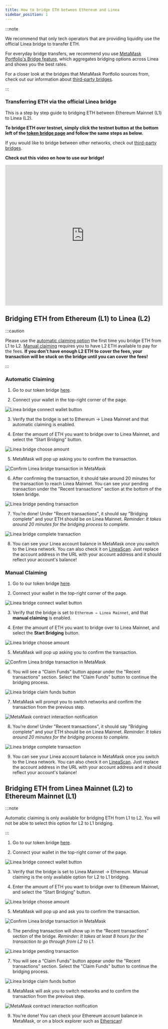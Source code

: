 ```yaml
---
title: How to bridge ETH between Ethereum and Linea
sidebar_position: 1
---
```


:::note


We recommend that only tech operators that are providing liquidity use the official Linea bridge to transfer ETH.

For everyday bridge transfers, we recommend you use [MetaMask Portfolio's Bridge feature](https://portfolio.metamask.io/bridge), which aggregates bridging options across Linea and shows you the best rates.

For a closer look at the bridges that MetaMask Portfolio sources from, check out our information about [third-party bridges](/use-mainnet/bridges-of-linea#third-party-permissionless-bridges).

:::

### Transferring ETH via the official Linea bridge

This is a step by step guide to bridging ETH between Ethereum Mainnet (L1) to Linea (L2).

**To bridge ETH over testnet, simply click the testnet button at the bottom left of the [token bridge page](https://bridge.linea.build/) and follow the same steps as below.**

If you would like to bridge between other networks, check out [third-party bridges](/use-mainnet/bridges-of-linea#third-party-permissionless-bridges).

**Check out this video on how to use our bridge!**

<iframe
  width="100%"
  height="450"
  src="https://www.youtube.com/embed/V4DflPkxqE8"
  frameborder="0"
></iframe>

## Bridging ETH from Ethereum (L1) to Linea (L2)

:::caution

Please use the [automatic claiming option](/use-mainnet/bridges-of-linea#manual-vs-automatic-claiming) the first time you bridge ETH from L1 to L2. [Manual claiming](/use-mainnet/bridges-of-linea#manual-vs-automatic-claiming) requires you to have L2 ETH available to pay for the fees. **If you don't have enough L2 ETH to cover the fees, your transaction will be stuck on the bridge until you can cover the fees!**

:::

### Automatic Claiming

1. Go to our token bridge [here](https://bridge.linea.build/).

2. Connect your wallet in the top-right corner of the page.

<div class="center-container">
  <div class="img-medium">
    <img
      src="/img/article_images/Use_Linea/Bridge_your_tokens/How_to_bridge_ETH_between_Ethereum_and_Linea/Linea_Bridge_connect_wallet_button.png"
      alt="Linea bridge connect wallet button"
    />
  </div>
</div>

3. Verify that the bridge is set to Ethereum → Linea Mainnet and that automatic claiming is enabled.

4. Enter the amount of ETH you want to bridge over to Linea Mainnet, and select the “Start Bridging” button.

<div class="center-container">
  <div class="img-medium">
    <img
      src="/img/article_images/Use_Linea/Bridge_your_tokens/How_to_bridge_ETH_between_Ethereum_and_Linea/Linea_Bridge_automatic_claiming_choose_amount.png"
      alt="Linea bridge choose amount"
    />
  </div>
</div>

5. MetaMask will pop up asking you to confirm the transaction.

<div class="center-container">
  <div class="img-small">
    <img
      src="/img/article_images/Use_Linea/Bridge_your_tokens/How_to_bridge_ETH_between_Ethereum_and_Linea/Linea_Bridge_confirm_transaction_MetaMask.png"
      alt="Confirm Linea bridge transaction in MetaMask"
    />
  </div>
</div>

6. After confirming the transaction, it should take around 20 minutes for the transaction to reach Linea Mainnet. You can see your pending transaction under the "Recent transactions" section at the bottom of the token bridge.

<div class="center-container">
  <div class="img-medium">
    <img
      src="/img/article_images/Use_Linea/Bridge_your_tokens/How_to_bridge_ETH_between_Ethereum_and_Linea/Linea_Bridge_automatic_claiming_pending_transaction.png"
      alt="Linea bridge pending transaction"
    />
  </div>
</div>

7. You’re done! Under "Recent transactions", it should say "Bridging complete" and your ETH should be on Linea Mainnet. _Reminder: It takes around 20 minutes for the bridging process to complete._

<div class="center-container">
  <div class="img-medium">
    <img
      src="/img/article_images/Use_Linea/Bridge_your_tokens/How_to_bridge_ETH_between_Ethereum_and_Linea/Linea_Bridge_L1_to_L2_bridging_complete.png"
      alt="Linea bridge complete transaction"
    />
  </div>
</div>

8. You can see your Linea account balance in MetaMask once you switch to the Linea network. You can also check it on [LineaScan](https://lineascan.build/address/0x331FB12C080F5b34F0E8812D44114D17398A016d). Just replace the account address in the URL with your account address and it should reflect your account's balance!

### Manual Claiming

1. Go to our token bridge [here](https://bridge.linea.build/).

2. Connect your wallet in the top-right corner of the page.

<div class="center-container">
  <div class="img-medium">
    <img
      src="/img/article_images/Use_Linea/Bridge_your_tokens/How_to_bridge_ETH_between_Ethereum_and_Linea/Linea_Bridge_connect_wallet_button.png"
      alt="Linea bridge connect wallet button"
    />
  </div>
</div>

3. Verify that the bridge is set to `Ethereum → Linea Mainnet`, and that **manual claiming** is enabled.

4. Enter the amount of ETH you want to bridge over to Linea Mainnet, and select the **Start Bridging** button.

<div class="center-container">
  <div class="img-medium">
    <img
      src="/img/article_images/Use_Linea/Bridge_your_tokens/How_to_bridge_ETH_between_Ethereum_and_Linea/Linea_Bridge_manual_claiming_choose_amount.png"
      alt="Linea bridge choose amount"
    />
  </div>
</div>

5. MetaMask will pop up asking you to confirm the transaction.

<div class="center-container">
  <div class="img-small">
    <img
      src="/img/article_images/Use_Linea/Bridge_your_tokens/How_to_bridge_ETH_between_Ethereum_and_Linea/Linea_Bridge_confirm_transaction_MetaMask.png"
      alt="Confirm Linea bridge transaction in MetaMask"
    />
  </div>
</div>

6. You will see a “Claim Funds” button appear under the "Recent transactions" section. Select the "Claim Funds" button to continue the bridging process.

<div class="center-container">
  <div class="img-medium">
    <img
      src="/img/article_images/Use_Linea/Bridge_your_tokens/How_to_bridge_ETH_between_Ethereum_and_Linea/Linea_Bridge_manual_claiming_claim_button.png"
      alt="Linea bridge claim funds button"
    />
  </div>
</div>

7. MetaMask will prompt you to switch networks and confirm the transaction from the previous step.

<div class="center-container">
  <div class="img-small">
    <img
      src="/img/article_images/Use_Linea/Bridge_your_tokens/How_to_bridge_ETH_between_Ethereum_and_Linea/Linea_Bridge_confirm_switch_network_MetaMask.png"
      alt="MetaMask contract interaction notification"
    />
  </div>
</div>

8. You’re done! Under "Recent transactions", it should say "Bridging complete" and your ETH should be on Linea Mainnet. _Reminder: It takes around 20 minutes for the bridging process to complete._

<div class="center-container">
  <div class="img-medium">
    <img
      src="/img/article_images/Use_Linea/Bridge_your_tokens/How_to_bridge_ETH_between_Ethereum_and_Linea/Linea_Bridge_L1_to_L2_bridging_complete.png"
      alt="Linea bridge complete transaction"
    />
  </div>
</div>

9. You can see your Linea account balance in MetaMask once you switch to the Linea network. You can also check it on [LineaScan](https://lineascan.build/address/0x331FB12C080F5b34F0E8812D44114D17398A016d). Just replace the account address in the URL with your account address and it should reflect your account's balance!

## Bridging ETH from Linea Mainnet (L2) to Ethereum Mainnet (L1)

:::note


Automatic claiming is only available for bridging ETH from L1 to L2. You will not be able to select this option for L2 to L1 bridging.

:::

1. Go to our token bridge [here](https://bridge.linea.build/).

2. Connect your wallet in the top-right corner of the page.

<div class="center-container">
  <div class="img-medium">
    <img
      src="/img/article_images/Use_Linea/Bridge_your_tokens/How_to_bridge_ETH_between_Ethereum_and_Linea/Linea_Bridge_connect_wallet_button.png"
      alt="Linea bridge connect wallet button"
    />
  </div>
</div>

3. Verify that the bridge is set to Linea Mainnet -> Ethereum. Manual claiming is the only available option for L2 to L1 bridging.

4. Enter the amount of ETH you want to bridge over to Ethereum Mainnet, and select the “Start Bridging” button.

<div class="center-container">
  <div class="img-medium">
    <img
      src="/img/article_images/Use_Linea/Bridge_your_tokens/How_to_bridge_ETH_between_Ethereum_and_Linea/Linea_Bridge_L2_to_L1_choose_amount.png"
      alt="Linea bridge choose amount"
    />
  </div>
</div>

5. MetaMask will pop up and ask you to confirm the transaction.

<div class="center-container">
  <div class="img-small">
    <img
      src="/img/article_images/Use_Linea/Bridge_your_tokens/How_to_bridge_ETH_between_Ethereum_and_Linea/Linea_Bridge_confirm_transaction_MetaMask.png"
      alt="Confirm Linea bridge transaction in MetaMask"
    />
  </div>
</div>

6. The pending transaction will show up in the “Recent transactions” section of the bridge. _Reminder: It takes at least 8 hours for the transaction to go through from L2 to L1._

<div class="center-container">
  <div class="img-medium">
    <img
      src="/img/article_images/Use_Linea/Bridge_your_tokens/How_to_bridge_ETH_between_Ethereum_and_Linea/Linea_Bridge_L2_to_L1_pending_transaction.png"
      alt="Linea bridge pending transaction"
    />
  </div>
</div>

7. You will see a “Claim Funds” button appear under the "Recent transactions" section. Select the "Claim Funds" button to continue the bridging process.

<div class="center-container">
  <div class="img-medium">
    <img
      src="/img/article_images/Use_Linea/Bridge_your_tokens/How_to_bridge_ETH_between_Ethereum_and_Linea/Linea_Bridge_L2_to_L1_claim_button.png"
      alt="Linea bridge claim funds button"
    />
  </div>
</div>

8. MetaMask will ask you to switch networks and to confirm the transaction from the previous step.

<div class="center-container">
  <div class="img-small">
    <img
      src="/img/article_images/Use_Linea/Bridge_your_tokens/How_to_bridge_ETH_between_Ethereum_and_Linea/Linea_Bridge_confirm_switch_network_MetaMask.png"
      alt="MetaMask contract interaction notification"
    />
  </div>
</div>

9. You're done! You can check your Ethereum account balance in MetaMask, or on a block explorer such as [Etherscan](https://etherscan.io/)!
